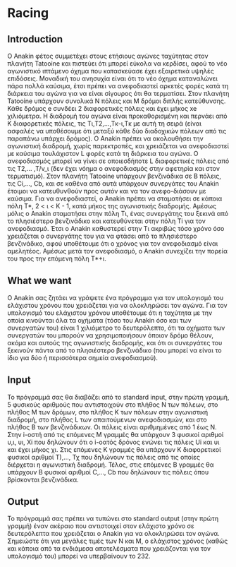 # Racing
## Introduction
Ο Anakin φέτος συμμετέχει στους ετήσιους αγώνες ταχύτητας στον πλανήτη Tatooine και πιστεύει ότι μπορεί εύκολα να κερδίσει, αφού το νέο αγωνιστικό ιπτάμενο όχημα που κατασκεύασε έχει εξαιρετικά υψηλές επιδόσεις. Μοναδική του ανησυχία είναι ότι το νέο όχημα καταναλώνει πάρα πολλά καύσιμα, έτσι πρέπει να ανεφοδιαστεί αρκετές φορές κατά τη διάρκεια του αγώνα για να είναι σίγουρος ότι θα τερματίσει.
Στον πλανήτη Tatooine υπάρχουν συνολικά Ν πόλεις και Μ δρόμοι διπλής κατεύθυνσης. Κάθε δρόμος e συνδέει 2 διαφορετικές πόλεις και έχει μήκος xe χιλιόμετρα. Η διαδρομή του αγώνα είναι προκαθορισμένη και περνάει από Κ διαφορετικές πόλεις, τις Τι,Τ2,...,Τκ-ι,Τκ με αυτή τη σειρά (είναι ασφαλές να υποθέσουμε ότι μεταξύ κάθε δύο διαδοχικών πόλεων από τις παραπάνω υπάρχει δρόμος). Ο Anakin πρέπει να ακολουθήσει την αγωνιστική διαδρομή, χωρίς παρεκτροπές, και χρειάζεται να ανεφοδιαστεί με καύσιμα τουλάχιστον L φορές κατά τη διάρκεια του αγώνα. Ο ανεφοδιασμός μπορεί να γίνει σε οποιεσδήποτε L διαφορετικές πόλεις από τις Τ2,... ,Τ/ν_ι (δεν έχει νόημα ο ανεφοδιασμός στην αφετηρία και στον τερματισμό).
Στον πλανήτη Tatooine υπάρχουν βενζινάδικα σε Β πόλεις, τις Ci,..., Cb, και σε καθένα από αυτά υπάρχουν συνεργάτες του Anakin έτοιμοι να κατευθυνθούν προς αυτόν και να τον ανεφο-διάσουν με καύσιμα. Για να ανεφοδιαστεί, ο Anakin πρέπει να σταματήσει σε κάποια πόλη Τ*, 2 < ι < Κ - 1, κατά μήκος της αγωνιστικής διαδρομής. Αμέσως μόλις ο Anakin σταματήσει στην πόλη Τι, ένας συνεργάτης του ξεκινά από το πλησιέστερο βενζινάδικο και κατευθύνεται στην πόλη Ti για τον ανεφοδιασμό. Έτσι ο Anakin καθυστερεί στην Τι ακριβώς τόσο χρόνο όσο χρειάζεται ο συνεργάτης του για να φτάσει από το πλησιέστερο βενζινάδικο, αφού υποθέτουμε ότι ο χρόνος για τον ανεφοδιασμό είναι αμελητέος. Αμέσως μετά τον ανεφοδιασμό, ο Anakin συνεχίζει την πορεία του προς την επόμενη πόλη Τ*+ι.
## What we want
Ο Anakin σας ζητάει να γράψετε ένα πρόγραμμα για τον υπολογισμό του ελάχιστου χρόνου που χρειάζεται για να ολοκληρώσει τον αγώνα. Για τον υπολογισμό του ελάχιστου χρόνου υποθέτουμε ότι η ταχύτητα με την οποία κινούνται όλα τα οχήματα (τόσο του Anakin όσο και των συνεργατών του) είναι 1 χιλιόμετρο το δευτερόλεπτο, ότι τα οχήματα των συνεργατών του μπορούν να χρησιμοποιήσουν όποιον δρόμο θέλουν, ακόμα και αυτούς της αγωνιστικής διαδρομής, και ότι οι συνεργάτες του ξεκινούν πάντα από το πλησιέστερο βενζινάδικο (που μπορεί να είναι το ίδιο για δύο ή περισσότερα σημεία ανεφοδιασμού).
## Input
Το πρόγραμμά σας θα διαβάζει από το standard input, στην πρώτη γραμμή, 5 φυσικούς αριθμούς που αντιστοιχούν στο πλήθος Ν των πόλεων, στο πλήθος Μ των δρόμων, στο πλήθος Κ των πόλεων στην αγωνιστική διαδρομή, στο πλήθος L των απαιτούμενων ανεφοδιασμών, και στο πλήθος Β των βενζινάδικων. Οι πόλεις είναι αριθμημένες από 1 έως Ν. Στην i-οστή από τις επόμενες Μ γραμμές θα υπάρχουν 3 φυσικοί αριθμοί υ,ι, υι, Xi που δηλώνουν ότι ο i-οατός δρόνος ενώνει τις πόλεις Ui και υι και έχει μήκος χι. Στις επόμενες Κ γραμμές θα υπάρχουν Κ
διαφορετικοί φυσικοί αριθμοί Τ),..., Τχ που δηλώνουν τις πόλεις από τις οποίες διέρχεται η αγωνιστική διαδρομή. Τέλος, στις επόμενες Β γραμμές θα υπάρχουν Β φυσικοί αριθμοί C\,..., Cb που δηλώνουν τις πόλεις όπου βρίσκονται βενζινάδικα.
## Output
Το πρόγραμμά σας πρέπει να τυπώνει στο standard output (στην πρώτη γραμμή) έναν ακέραιο που αντιστοιχεί στον ελάχιστο χρόνο σε δευτερόλεπτα που χρειάζεται ο Anakin για να ολοκληρώσει τον αγώνα. Σημειώστε ότι για μεγάλες τιμές των Ν και Μ, ο ελάχιστος χρόνος (καθώς και κάποια από τα ενδιάμεσα αποτελέσματα που χρειάζονται για τον υπολογισμό του) μπορεί να υπερβαίνουν το 232.